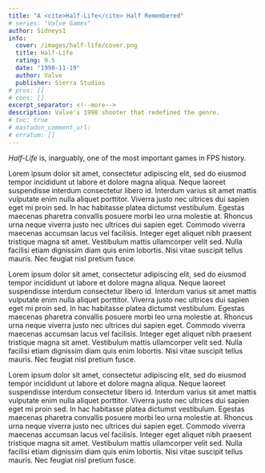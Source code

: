 ```yaml
---
title: "A <cite>Half-Life</cite> Half Remembered"
# series: "Valve Games"
author: Sidneys1
info:
  cover: /images/half-life/cover.png
  title: Half-Life
  rating: 9.5
  date: "1998-11-19"
  author: Valve
  publisher: Sierra Studios
# pros: []
# cons: []
excerpt_separator: <!--more-->
description: Valve's 1998 shooter that redefined the genre.
# toc: true
# mastodon_comment_url:
# erratum: []
---
```


<cite>Half-Life</cite> is, inarguably, one of the most important games in FPS history.

<!--more-->

Lorem ipsum dolor sit amet, consectetur adipiscing elit, sed do eiusmod tempor incididunt ut labore et dolore magna aliqua. Neque laoreet suspendisse interdum consectetur libero id. Interdum varius sit amet mattis vulputate enim nulla aliquet porttitor. Viverra justo nec ultrices dui sapien eget mi proin sed. In hac habitasse platea dictumst vestibulum. Egestas maecenas pharetra convallis posuere morbi leo urna molestie at. Rhoncus urna neque viverra justo nec ultrices dui sapien eget. Commodo viverra maecenas accumsan lacus vel facilisis. Integer eget aliquet nibh praesent tristique magna sit amet. Vestibulum mattis ullamcorper velit sed. Nulla facilisi etiam dignissim diam quis enim lobortis. Nisi vitae suscipit tellus mauris. Nec feugiat nisl pretium fusce.

Lorem ipsum dolor sit amet, consectetur adipiscing elit, sed do eiusmod tempor incididunt ut labore et dolore magna aliqua. Neque laoreet suspendisse interdum consectetur libero id. Interdum varius sit amet mattis vulputate enim nulla aliquet porttitor. Viverra justo nec ultrices dui sapien eget mi proin sed. In hac habitasse platea dictumst vestibulum. Egestas maecenas pharetra convallis posuere morbi leo urna molestie at. Rhoncus urna neque viverra justo nec ultrices dui sapien eget. Commodo viverra maecenas accumsan lacus vel facilisis. Integer eget aliquet nibh praesent tristique magna sit amet. Vestibulum mattis ullamcorper velit sed. Nulla facilisi etiam dignissim diam quis enim lobortis. Nisi vitae suscipit tellus mauris. Nec feugiat nisl pretium fusce.

Lorem ipsum dolor sit amet, consectetur adipiscing elit, sed do eiusmod tempor incididunt ut labore et dolore magna aliqua. Neque laoreet suspendisse interdum consectetur libero id. Interdum varius sit amet mattis vulputate enim nulla aliquet porttitor. Viverra justo nec ultrices dui sapien eget mi proin sed. In hac habitasse platea dictumst vestibulum. Egestas maecenas pharetra convallis posuere morbi leo urna molestie at. Rhoncus urna neque viverra justo nec ultrices dui sapien eget. Commodo viverra maecenas accumsan lacus vel facilisis. Integer eget aliquet nibh praesent tristique magna sit amet. Vestibulum mattis ullamcorper velit sed. Nulla facilisi etiam dignissim diam quis enim lobortis. Nisi vitae suscipit tellus mauris. Nec feugiat nisl pretium fusce.
